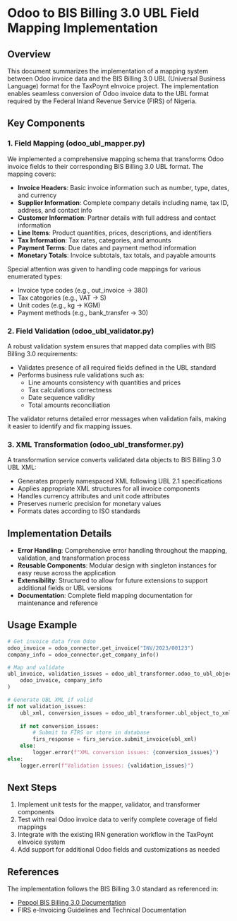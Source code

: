 # Odoo to BIS Billing 3.0 UBL Field Mapping Implementation

## Overview

This document summarizes the implementation of a mapping system between Odoo invoice data and the BIS Billing 3.0 UBL (Universal Business Language) format for the TaxPoynt eInvoice project. The implementation enables seamless conversion of Odoo invoice data to the UBL format required by the Federal Inland Revenue Service (FIRS) of Nigeria.

## Key Components

### 1. Field Mapping (odoo_ubl_mapper.py)

We implemented a comprehensive mapping schema that transforms Odoo invoice fields to their corresponding BIS Billing 3.0 UBL format. The mapping covers:

- **Invoice Headers**: Basic invoice information such as number, type, dates, and currency
- **Supplier Information**: Complete company details including name, tax ID, address, and contact info
- **Customer Information**: Partner details with full address and contact information
- **Line Items**: Product quantities, prices, descriptions, and identifiers
- **Tax Information**: Tax rates, categories, and amounts
- **Payment Terms**: Due dates and payment method information
- **Monetary Totals**: Invoice subtotals, tax totals, and payable amounts

Special attention was given to handling code mappings for various enumerated types:
- Invoice type codes (e.g., out_invoice → 380)
- Tax categories (e.g., VAT → S)
- Unit codes (e.g., kg → KGM)
- Payment methods (e.g., bank_transfer → 30)

### 2. Field Validation (odoo_ubl_validator.py)

A robust validation system ensures that mapped data complies with BIS Billing 3.0 requirements:

- Validates presence of all required fields defined in the UBL standard
- Performs business rule validations such as:
  - Line amounts consistency with quantities and prices
  - Tax calculations correctness
  - Date sequence validity
  - Total amounts reconciliation

The validator returns detailed error messages when validation fails, making it easier to identify and fix mapping issues.

### 3. XML Transformation (odoo_ubl_transformer.py)

A transformation service converts validated data objects to BIS Billing 3.0 UBL XML:

- Generates properly namespaced XML following UBL 2.1 specifications
- Applies appropriate XML structures for all invoice components
- Handles currency attributes and unit code attributes
- Preserves numeric precision for monetary values
- Formats dates according to ISO standards

## Implementation Details

- **Error Handling**: Comprehensive error handling throughout the mapping, validation, and transformation process
- **Reusable Components**: Modular design with singleton instances for easy reuse across the application
- **Extensibility**: Structured to allow for future extensions to support additional fields or UBL versions
- **Documentation**: Complete field mapping documentation for maintenance and reference

## Usage Example

```python
# Get invoice data from Odoo
odoo_invoice = odoo_connector.get_invoice("INV/2023/00123")
company_info = odoo_connector.get_company_info()

# Map and validate
ubl_invoice, validation_issues = odoo_ubl_transformer.odoo_to_ubl_object(
    odoo_invoice, company_info
)

# Generate UBL XML if valid
if not validation_issues:
    ubl_xml, conversion_issues = odoo_ubl_transformer.ubl_object_to_xml(ubl_invoice)
    
    if not conversion_issues:
        # Submit to FIRS or store in database
        firs_response = firs_service.submit_invoice(ubl_xml)
    else:
        logger.error(f"XML conversion issues: {conversion_issues}")
else:
    logger.error(f"Validation issues: {validation_issues}")
```

## Next Steps

1. Implement unit tests for the mapper, validator, and transformer components
2. Test with real Odoo invoice data to verify complete coverage of field mappings
3. Integrate with the existing IRN generation workflow in the TaxPoynt eInvoice system
4. Add support for additional Odoo fields and customizations as needed

## References

The implementation follows the BIS Billing 3.0 standard as referenced in:
- [Peppol BIS Billing 3.0 Documentation](https://docs.peppol.eu/poacc/billing/3.0/)
- FIRS e-Invoicing Guidelines and Technical Documentation
